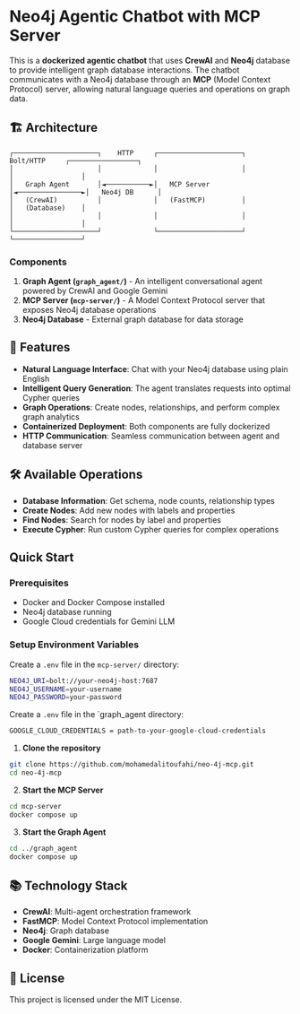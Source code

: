 # Neo4j Agentic Chatbot with MCP Server

This is a **dockerized agentic chatbot** that uses **CrewAI** and **Neo4j** database to provide intelligent graph database interactions. The chatbot communicates with a Neo4j database through an **MCP** (Model Context Protocol) server, allowing natural language queries and operations on graph data.


## 🏗️ Architecture

```
┌─────────────────────┐    HTTP     ┌─────────────────────┐    Bolt/HTTP     ┌─────────────────┐
│                     │             │                     │                  │                 │
│   Graph Agent       │◄───────────►│   MCP Server        │◄────────────────►│   Neo4j DB      │
│   (CrewAI)          │             │   (FastMCP)         │                  │   (Database)    │
│                     │             │                     │                  │                 │
└─────────────────────┘             └─────────────────────┘                  └─────────────────┘
```


### Components

1. **Graph Agent (`graph_agent/`)** - An intelligent conversational agent powered by CrewAI and Google Gemini
2. **MCP Server (`mcp-server/`)** - A Model Context Protocol server that exposes Neo4j database operations
3. **Neo4j Database** - External graph database for data storage

## 🚀 Features

- **Natural Language Interface**: Chat with your Neo4j database using plain English
- **Intelligent Query Generation**: The agent translates requests into optimal Cypher queries
- **Graph Operations**: Create nodes, relationships, and perform complex graph analytics
- **Containerized Deployment**: Both components are fully dockerized
- **HTTP Communication**: Seamless communication between agent and database server


## 🛠️ Available Operations

- **Database Information**: Get schema, node counts, relationship types
- **Create Nodes**: Add new nodes with labels and properties
- **Find Nodes**: Search for nodes by label and properties
- **Execute Cypher**: Run custom Cypher queries for complex operations

##  Quick Start

### Prerequisites
- Docker and Docker Compose installed
- Neo4j database running 
- Google Cloud credentials for Gemini LLM

### Setup Environment Variables
Create a `.env` file in the `mcp-server/` directory:

```bash
NEO4J_URI=bolt://your-neo4j-host:7687
NEO4J_USERNAME=your-username  
NEO4J_PASSWORD=your-password
```
Create a `.env` file in the `graph_agent directory:

```bash
GOOGLE_CLOUD_CREDENTIALS = path-to-your-google-cloud-credentials
```

1. **Clone the repository**
```bash
git clone https://github.com/mohamedalitoufahi/neo-4j-mcp.git
cd neo-4j-mcp
```

2. **Start the MCP Server**
```bash
cd mcp-server
docker compose up
```

3. **Start the Graph Agent**
```bash
cd ../graph_agent
docker compose up
```

## 📚 Technology Stack

- **CrewAI**: Multi-agent orchestration framework
- **FastMCP**: Model Context Protocol implementation  
- **Neo4j**: Graph database
- **Google Gemini**: Large language model
- **Docker**: Containerization platform

## 📄 License

This project is licensed under the MIT License.
